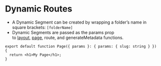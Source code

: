 # Dynamic Routes

- A Dynamic Segment can be created by wrapping a folder’s name in square brackets: `[folderName]`
- Dynamic Segments are passed as the params prop to [layout](../File%20Conventions%20e4bfb7b688b94c84bb77fba29f1c324f/layout%2016bdabea80e546098c8beb8eda9d2b96.md), [page](../File%20Conventions%20e4bfb7b688b94c84bb77fba29f1c324f/page%20c86ed4f7ca444b6099d55edfbbe64200.md), route, and generateMetadata functions.

```tsx
export default function Page({ params }: { params: { slug: string } }) {
  return <h1>My Page</h1>;
}
```